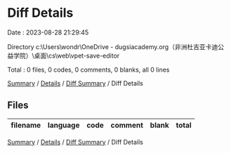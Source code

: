 # Diff Details

Date : 2023-08-28 21:29:45

Directory c:\\Users\\wondr\\OneDrive - dugsiacademy.org（非洲杜吉亚卡迪公益学院）\\桌面\\cs\\web\\vpet-save-editor

Total : 0 files,  0 codes, 0 comments, 0 blanks, all 0 lines

[Summary](results.md) / [Details](details.md) / [Diff Summary](diff.md) / Diff Details

## Files
| filename | language | code | comment | blank | total |
| :--- | :--- | ---: | ---: | ---: | ---: |

[Summary](results.md) / [Details](details.md) / [Diff Summary](diff.md) / Diff Details